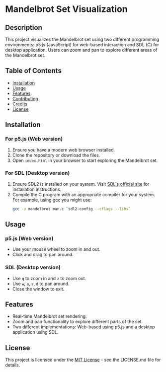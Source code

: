 # Mandelbrot Set Visualization

## Description
This project visualizes the Mandelbrot set using two different programming environments: p5.js (JavaScript) for web-based interaction and SDL (C) for desktop application. Users can zoom and pan to explore different areas of the Mandelbrot set.

## Table of Contents
- [Installation](#installation)
- [Usage](#usage)
- [Features](#features)
- [Contributing](#contributing)
- [Credits](#credits)
- [License](#license)

## Installation

### For p5.js (Web version)
1. Ensure you have a modern web browser installed.
2. Clone the repository or download the files.
3. Open `index.html` in your browser to start exploring the Mandelbrot set.

### For SDL (Desktop version)
1. Ensure SDL2 is installed on your system. Visit [SDL's official site](https://www.libsdl.org/download-2.0.php) for installation instructions.
2. Compile the C program with an appropriate compiler for your system. For example, using gcc you might use:
   ```bash
   gcc -o mandelbrot man.c `sdl2-config --cflags --libs`
   
## Usage 

### p5.js (Web version)
- Use your mouse wheel to zoom in and out.
- Click and drag to pan around.

### SDL (Desktop version)
- Use `q` to zoom in and `z` to zoom out.
- Use `w`, `a`, `s`, `d` to pan around.
- Close the window to exit.

## Features
- Real-time Mandelbrot set rendering.
- Zoom and pan functionality to explore different parts of the set.
- Two different implementations: Web-based using p5.js and a desktop application using SDL.

## License
This project is licensed under the [MIT License](https://opensource.org/licenses/MIT) - see the LICENSE.md file for details.
